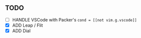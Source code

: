 ## TODO
- [ ] HANDLE VSCode with Packer's `cond = [[not vim.g.vscode]]`
- [x] ADD Leap / Flit
- [x] ADD Dial
